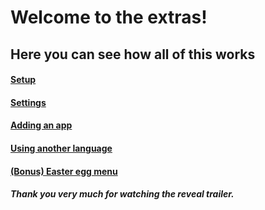 # Welcome to the extras!
## Here you can see how all of this works

#### [Setup](https://github.com/user-attachments/assets/417da0d6-639b-42a5-b3d1-b39de337a085)
#### [Settings](https://github.com/user-attachments/assets/13212556-0845-49b3-8047-1d28162caf82)
#### [Adding an app](https://github.com/user-attachments/assets/76ea9ff2-56dd-4675-bfdf-869982f5d15b)
#### [Using another language](https://github.com/user-attachments/assets/0cab2f15-5028-40f0-838c-bdab888612a1)
#### [(Bonus) Easter egg menu](https://github.com/user-attachments/assets/654401f0-0e23-4f7e-8a5d-102a118e619f)
##### Thank you very much for watching the reveal trailer.

